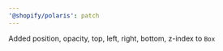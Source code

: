 ```yaml
---
'@shopify/polaris': patch
---
```


Added position, opacity, top, left, right, bottom, z-index to `Box`

